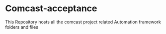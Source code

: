 # Comcast-acceptance
This Repository hosts all the comcast project related Automation framework folders and files
